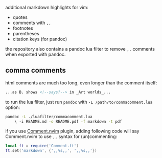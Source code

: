 additional markdown highlights for vim:

- quotes
- comments with `,,`
- footnotes
- parentheses
- citation keys (for pandoc)

the repository also contains a pandoc lua filter to remove `,,` comments when exported with pandoc.

comma comments
--------------

html comments are much too long, even longer than the comment itself:

```markdown
...as B. shows <!--says?--> in _Art worlds_...
```

to run the lua filter, just run `pandoc` with `-L /path/to/commacomment.lua` option:

```bash
pandoc -L ./luafilter/commacomment.lua 
    \ -i README.md -o README.pdf -f markdown -t pdf
```

if you use [Comment.nvim](https://github.com/numToStr/Comment.nvim) plugin, adding following code will say Comment.nvim to use `,,` syntax for (un)commenting:

```lua
local ft = require('Comment.ft')
ft.set('markdown', {',,%s,,', ',,%s,,'})
```
